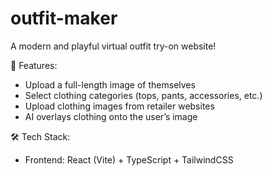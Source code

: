 # outfit-maker
A modern and playful virtual outfit try-on website!

🤯 Features:
- Upload a full-length image of themselves
- Select clothing categories (tops, pants, accessories, etc.)
- Upload clothing images from retailer websites
- AI overlays clothing onto the user’s image

🛠 Tech Stack:
- Frontend: React (Vite) + TypeScript + TailwindCSS